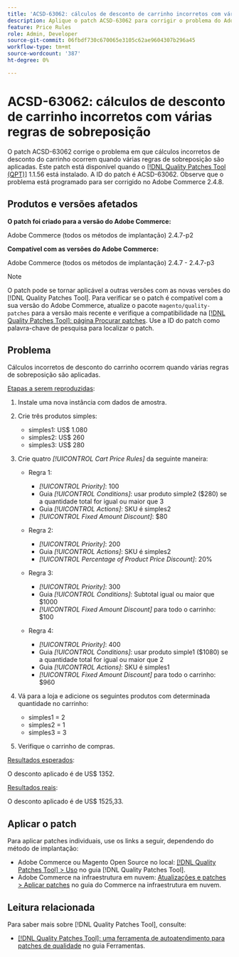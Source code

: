 ```yaml
---
title: 'ACSD-63062: cálculos de desconto de carrinho incorretos com várias regras de sobreposição'
description: Aplique o patch ACSD-63062 para corrigir o problema do Adobe Commerce em que cálculos incorretos de desconto do carrinho ocorrem quando várias regras de sobreposição são aplicadas.
feature: Price Rules
role: Admin, Developer
source-git-commit: 06fbdf730c670065e3105c62ae9604307b296a45
workflow-type: tm+mt
source-wordcount: '387'
ht-degree: 0%

---
```


# ACSD-63062: cálculos de desconto de carrinho incorretos com várias regras de sobreposição

O patch ACSD-63062 corrige o problema em que cálculos incorretos de desconto do carrinho ocorrem quando várias regras de sobreposição são aplicadas. Este patch está disponível quando o [[!DNL Quality Patches Tool (QPT)]](/help/tools/quality-patches-tool/quality-patches-tool-to-self-serve-quality-patches.md) 1.1.56 está instalado. A ID do patch é ACSD-63062. Observe que o problema está programado para ser corrigido no Adobe Commerce 2.4.8.

## Produtos e versões afetados

**O patch foi criado para a versão do Adobe Commerce:**

Adobe Commerce (todos os métodos de implantação) 2.4.7-p2

**Compatível com as versões do Adobe Commerce:**

Adobe Commerce (todos os métodos de implantação) 2.4.7 - 2.4.7-p3

>[!NOTE]
>
>O patch pode se tornar aplicável a outras versões com as novas versões do [!DNL Quality Patches Tool]. Para verificar se o patch é compatível com a sua versão do Adobe Commerce, atualize o pacote `magento/quality-patches` para a versão mais recente e verifique a compatibilidade na [[!DNL Quality Patches Tool]: página Procurar patches](https://experienceleague.adobe.com/tools/commerce-quality-patches/index.html?lang=pt-BR). Use a ID do patch como palavra-chave de pesquisa para localizar o patch.

## Problema

Cálculos incorretos de desconto do carrinho ocorrem quando várias regras de sobreposição são aplicadas.

<u>Etapas a serem reproduzidas</u>:

1. Instale uma nova instância com dados de amostra.
1. Crie três produtos simples:

   * simples1: US$ 1.080
   * simples2: US$ 260
   * simples3: US$ 280

1. Crie quatro *[!UICONTROL Cart Price Rules]* da seguinte maneira:

   * Regra 1:

      * *[!UICONTROL Priority]*: 100
      * Guia *[!UICONTROL Conditions]*: usar produto simple2 ($280) se a quantidade total for igual ou maior que 3
      * Guia *[!UICONTROL Actions]*: SKU é simples2
      * *[!UICONTROL Fixed Amount Discount]*: $80

   * Regra 2:

      * *[!UICONTROL Priority]*: 200
      * Guia *[!UICONTROL Actions]*: SKU é simples2
      * *[!UICONTROL Percentage of Product Price Discount]*: 20%

   * Regra 3:

      * *[!UICONTROL Priority]*: 300
      * Guia *[!UICONTROL Conditions]*: Subtotal igual ou maior que $1000
      * *[!UICONTROL Fixed Amount Discount]* para todo o carrinho: $100

   * Regra 4:

      * *[!UICONTROL Priority]*: 400
      * Guia *[!UICONTROL Conditions]*: usar produto simple1 ($1080) se a quantidade total for igual ou maior que 2
      * Guia *[!UICONTROL Actions]*: SKU é simples1
      * *[!UICONTROL Fixed Amount Discount]* para todo o carrinho: $960

1. Vá para a loja e adicione os seguintes produtos com determinada quantidade no carrinho:

   * simples1 = 2
   * simples2 = 1
   * simples3 = 3

1. Verifique o carrinho de compras.

<u>Resultados esperados</u>:

O desconto aplicado é de US$ 1352.

<u>Resultados reais</u>:

O desconto aplicado é de US$ 1525,33.

## Aplicar o patch

Para aplicar patches individuais, use os links a seguir, dependendo do método de implantação:

* Adobe Commerce ou Magento Open Source no local: [[!DNL Quality Patches Tool] > Uso](/help/tools/quality-patches-tool/usage.md) no guia [!DNL Quality Patches Tool].
* Adobe Commerce na infraestrutura em nuvem: [Atualizações e patches > Aplicar patches](https://experienceleague.adobe.com/docs/commerce-cloud-service/user-guide/develop/upgrade/apply-patches.html?lang=pt-BR) no guia do Commerce na infraestrutura em nuvem.


## Leitura relacionada

Para saber mais sobre [!DNL Quality Patches Tool], consulte:

* [[!DNL Quality Patches Tool]: uma ferramenta de autoatendimento para patches de qualidade](/help/tools/quality-patches-tool/quality-patches-tool-to-self-serve-quality-patches.md) no guia Ferramentas.
